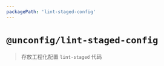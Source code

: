 ```yaml
---
packagePath: 'lint-staged-config'
---
```


# `@unconfig/lint-staged-config`

> 存放工程化配置 `lint-staged` 代码

